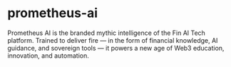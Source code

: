 # prometheus-ai
Prometheus AI is the branded mythic intelligence of the Fin AI Tech platform. Trained to deliver fire — in the form of financial knowledge, AI guidance, and sovereign tools — it powers a new age of Web3 education, innovation, and automation.
